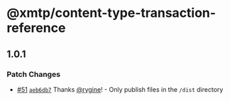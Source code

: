 # @xmtp/content-type-transaction-reference

## 1.0.1

### Patch Changes

- [#51](https://github.com/xmtp/xmtp-js-content-types/pull/51) [`aeb6db7`](https://github.com/xmtp/xmtp-js-content-types/commit/aeb6db73a63409a33c7d3d3431e33682b0ce4c4d) Thanks [@rygine](https://github.com/rygine)! - Only publish files in the `/dist` directory
